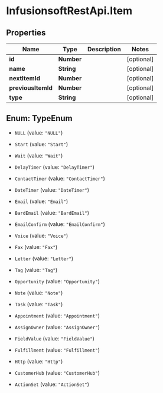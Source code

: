 # InfusionsoftRestApi.Item

## Properties
Name | Type | Description | Notes
------------ | ------------- | ------------- | -------------
**id** | **Number** |  | [optional] 
**name** | **String** |  | [optional] 
**nextItemId** | **Number** |  | [optional] 
**previousItemId** | **Number** |  | [optional] 
**type** | **String** |  | [optional] 


<a name="TypeEnum"></a>
## Enum: TypeEnum


* `NULL` (value: `"NULL"`)

* `Start` (value: `"Start"`)

* `Wait` (value: `"Wait"`)

* `DelayTimer` (value: `"DelayTimer"`)

* `ContactTimer` (value: `"ContactTimer"`)

* `DateTimer` (value: `"DateTimer"`)

* `Email` (value: `"Email"`)

* `BardEmail` (value: `"BardEmail"`)

* `EmailConfirm` (value: `"EmailConfirm"`)

* `Voice` (value: `"Voice"`)

* `Fax` (value: `"Fax"`)

* `Letter` (value: `"Letter"`)

* `Tag` (value: `"Tag"`)

* `Opportunity` (value: `"Opportunity"`)

* `Note` (value: `"Note"`)

* `Task` (value: `"Task"`)

* `Appointment` (value: `"Appointment"`)

* `AssignOwner` (value: `"AssignOwner"`)

* `FieldValue` (value: `"FieldValue"`)

* `Fulfillment` (value: `"Fulfillment"`)

* `Http` (value: `"Http"`)

* `CustomerHub` (value: `"CustomerHub"`)

* `ActionSet` (value: `"ActionSet"`)




